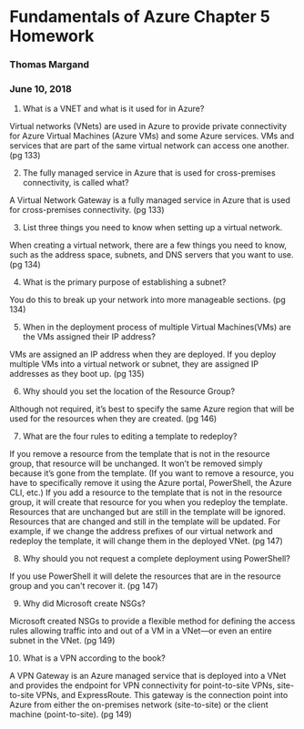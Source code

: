 # Fundamentals of Azure Chapter 5 Homework
### Thomas Margand
### June 10, 2018

1. What is a VNET and what is it used for in Azure?

Virtual networks (VNets) are used in Azure to provide private connectivity for Azure Virtual Machines (Azure VMs) and some Azure services. VMs and services that are part of the same virtual network can access one another. (pg 133)

2. The fully managed service in Azure that is used for cross-premises connectivity, is called what?

A Virtual Network Gateway is a fully managed service in Azure that is used for cross-premises connectivity. (pg 133)

3. List three things you need to know when setting up a virtual network.

When creating a virtual network, there are a few things you need to know, such as the address space, subnets, and DNS servers that you want to use. (pg 134)

4. What is the primary purpose of establishing a subnet?

You do this to break up your network into more manageable sections. (pg 134)

5. When in the deployment process of multiple Virtual Machines(VMs) are the VMs assigned their IP
address?

VMs are assigned an IP address when they are deployed. If you deploy multiple VMs into a virtual network or subnet, they are assigned IP addresses as they boot up. (pg 135)

6. Why should you set the location of the Resource Group?

Although not required, it’s best to specify the same Azure region that will be used for the resources when they are created. (pg 146)

7. What are the four rules to editing a template to redeploy?

If you remove a resource from the template that is not in the resource group, that resource will be unchanged. It won’t be removed simply because it’s gone from the template. (If you want to remove a resource, you have to specifically remove it using the Azure portal, PowerShell, the Azure CLI, etc.) If you add a resource to the template that is not in the resource group, it will create that resource for you when you redeploy the template. Resources that are unchanged but are still in the template will be ignored. Resources that are changed and still in the template will be updated. For example, if we change the address prefixes of our virtual network and redeploy the template, it will change them in the deployed VNet. (pg 147)

8. Why should you not request a complete deployment using PowerShell?

If you use PowerShell it will delete the resources that are in the resource group and you can't recover it. (pg 147)

9. Why did Microsoft create NSGs?

Microsoft created NSGs to provide a flexible method for defining the access rules allowing traffic into and out of a VM in a VNet—or even an entire subnet in the VNet. (pg 149)

10. What is a VPN according to the book?

A VPN Gateway is an Azure managed service that is deployed into a VNet and provides the endpoint for VPN connectivity for point-to-site VPNs, site-to-site VPNs, and ExpressRoute. This gateway is the connection point into Azure from either the on-premises network (site-to-site) or the client machine (point-to-site). (pg 149)
